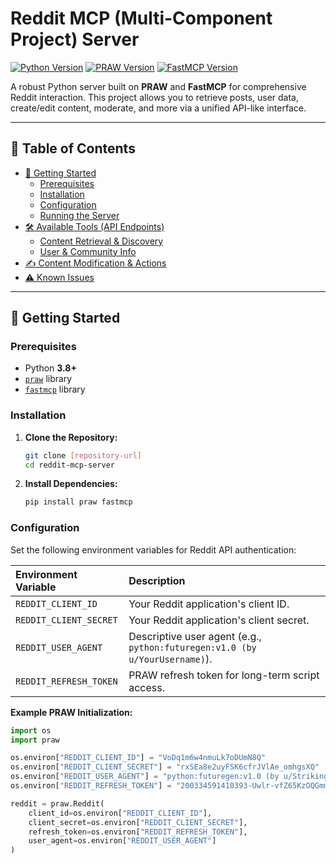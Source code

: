 # Reddit MCP (Multi-Component Project) Server

[![Python Version](https://img.shields.io/badge/python-3.8+-blue.svg)](https://www.python.org/)
[![PRAW Version](https://img.shields.io/badge/PRAW-Latest-orange.svg)](https://pypi.org/project/praw/)
[![FastMCP Version](https://img.shields.io/badge/FastMCP-Latest-brightgreen.svg)](https://pypi.org/project/fastmcp/)

A robust Python server built on **PRAW** and **FastMCP** for comprehensive Reddit interaction. This project allows you to retrieve posts, user data, create/edit content, moderate, and more via a unified API-like interface.

---

## 📌 Table of Contents

- [🚀 Getting Started](#-getting-started)
  - [Prerequisites](#prerequisites)
  - [Installation](#installation)
  - [Configuration](#configuration)
  - [Running the Server](#running-the-server)
- [🛠️ Available Tools (API Endpoints)](#️-available-tools-api-endpoints)
  - [Content Retrieval & Discovery](#content-retrieval--discovery)
  - [User & Community Info](#user--community-info)
- [✍️ Content Modification & Actions](#️-content-modification--actions)
- [⚠️ Known Issues](#️-known-issues)

---

## 🚀 Getting Started

### Prerequisites

- Python **3.8+**
- [`praw`](https://pypi.org/project/praw/) library
- [`fastmcp`](https://pypi.org/project/fastmcp/) library

### Installation

1. **Clone the Repository:**
    ```bash
    git clone [repository-url]
    cd reddit-mcp-server
    ```

2. **Install Dependencies:**
    ```bash
    pip install praw fastmcp
    ```

### Configuration

Set the following environment variables for Reddit API authentication:

| Environment Variable | Description |
| :--- | :--- |
| `REDDIT_CLIENT_ID` | Your Reddit application's client ID. |
| `REDDIT_CLIENT_SECRET` | Your Reddit application's client secret. |
| `REDDIT_USER_AGENT` | Descriptive user agent (e.g., `python:futuregen:v1.0 (by u/YourUsername)`). |
| `REDDIT_REFRESH_TOKEN` | PRAW refresh token for long-term script access. |

**Example PRAW Initialization:**
```python
import os
import praw

os.environ["REDDIT_CLIENT_ID"] = "VoDq1m6w4nmuLk7oDUmN8Q"
os.environ["REDDIT_CLIENT_SECRET"] = "rxSEa8e2uyFSK6cfrJVlAe_omhgsXQ"
os.environ["REDDIT_USER_AGENT"] = "python:futuregen:v1.0 (by u/Striking_Economy698)"
os.environ["REDDIT_REFRESH_TOKEN"] = "200334591410393-Uwlr-vfZ65KzOQGmmr2qCUV_TrT53w"

reddit = praw.Reddit(
    client_id=os.environ["REDDIT_CLIENT_ID"],
    client_secret=os.environ["REDDIT_CLIENT_SECRET"],
    refresh_token=os.environ["REDDIT_REFRESH_TOKEN"],
    user_agent=os.environ["REDDIT_USER_AGENT"]
)
